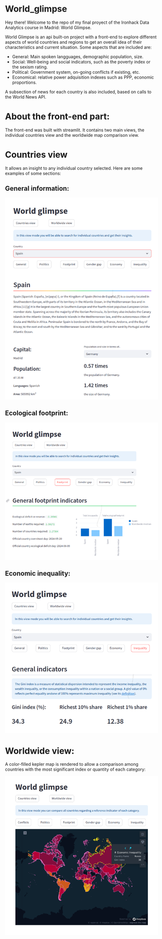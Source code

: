 # World_glimpse

Hey there! Welcome to the repo of my final proyect of the Ironhack Data Analytics course in Madrid: World Glimpse.

World Glimpse is an api built-on project with a front-end to explore different aspects of world countries and regions to get an overall idea of their characteristics and current situation. Some aspects that are included are:

+ General: Main spoken langguages, demographic population, size.
+ Social: Well-being and social indicators, such as the poverty index or the sexism rating.
+ Political: Government system, on-going conflicts if existing, etc.
+ Economical: relative power adquisition indexes such as PPP, economic proportions.

A subsection of news for each country is also included, based on calls to the World News API.

# About the front-end part:

The front-end was built with streamlit. It contains two main views, the individual countries view and the worldwide map comparison view.

# Countries view

It allows an insight to any individual country selected. Here are some examples of some sections:

## General information:

![image](images/general.png)

## Ecological footprint:

![image](images/footprint.png)

## Economic inequality:

![image](images/economic_inequality.png)

# Worldwide view:

A color-filled kepler map is rendered to allow a comparison among countries with the most significant index or quantity of each category:

![image](images/worldview.png)

